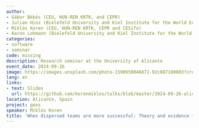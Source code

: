 ```yaml
---
author:
- Gábor Békés (CEU, HUN-REN KRTK, and CEPR)
- Julian Hinz (Bielefeld University and Kiel Institute for the World Economy)
- Miklós Koren (CEU, HUN-REN KRTK, CEPR and CESifo)
- Aaron Lohmann (Bielefeld University and Kiel Institute for the World Economy)
categories:
- software
- seminar
code: missing
description: Research seminar at the University of Alicante
event_date: 2024-09-26
image: https://images.unsplash.com/photo-1590650046871-92c887180603?crop=entropy&cs=tinysrgb&fit=max&fm=jpg&ixid=M3w2ODAxOTV8MHwxfHJhbmRvbXx8fHx8fHx8fDE3MzI2NDM2MTd8&ixlib=rb-4.0.3&q=80&w=1080
lang: en
links:
- text: Slides
  url: https://github.com/korenmiklos/talks/blob/master/2024-09-26-alicante/README.pdf
location: Alicante, Spain
project: goos
speaker: Miklós Koren
title: 'When dispersed teams are more successful: Theory and evidence from software'
---
```

